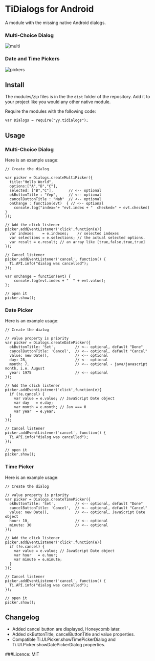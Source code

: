 # TiDialogs for Android

A module with the missing native Android dialogs.

### Multi-Choice Dialog

![multi](http://developer.android.com/images/ui/dialog_checkboxes.png)

### Date and Time Pickers

![pickers](http://developer.android.com/images/ui/pickers.png)

## Install

The modules/zip files is in the the `dist` folder of the repository. Add it to your project like you would any other native module.

Require the modules with the following code:

~~~
var Dialogs = require("yy.tidialogs");
~~~


## Usage

### Multi-Choice Dialog

Here is an example usage:

~~~
// Create the dialog

var picker = Dialogs.createMultiPicker({
  title:"Hello World", 
  options:["A","B","C"], 
  selected: ["B","C"],       // <-- optional
  okButtonTitle : "Yep",     // <-- optional
  cancelButtonTitle : "Nah"  // <-- optional
  onChange : function(evt)  { // <-- optional 
    console.log("index="+ "evt.index + "  checked=" + evt.checked)
}
});

// Add the click listener
picker.addEventListener('click',function(e){
  var indexes    = e.indexes;    // selected indexes
  var selections = e.selections; // the actual selected options.
  var result = e.result; // an array like [true,false,true,true]     
});

// Cancel listener
picker.addEventListener('cancel', function() {
  Ti.API.info("dialog was cancelled");
});

var onChange = function(evt) {
    console.log(evt.index + "  " + evt.value);
};

// open it
picker.show();
~~~

### Date Picker

Here is an example usage:

~~~
// Create the dialog

// value property is priority
var picker = Dialogs.createDatePicker({
  okButtonTitle: 'Set',         // <-- optional, default "Done"
  cancelButtonTitle: 'Cancel',  // <-- optional, default "Cancel"
  value: new Date(),            // <-- optional
  day: 28,                      // <-- optional
  month: 7,                     // <-- optional - java/javascript month, i.e. August
  year: 1975                    // <-- optional
});

// Add the click listener
picker.addEventListener('click',function(e){
  if (!e.cancel) {
    var value = e.value; // JavaScript Date object
    var day   = e.day;
    var month = e.month; // Jan === 0
    var year  = e.year;
  }
});

// Cancel listener
picker.addEventListener('cancel', function() {
  Ti.API.info("dialog was cancelled");
});

// open it
picker.show();
~~~

### Time Picker

Here is an example usage:

~~~
// Create the dialog

// value property is priority
var picker = Dialogs.createTimePicker({
  okButtonTitle: 'Set',         // <-- optional, default "Done"
  cancelButtonTitle: 'Cancel',  // <-- optional, default "Cancel"
  value: new Date(),            // <-- optional, JavaScript Date object
  hour: 10,                     // <-- optional
  minute: 30                    // <-- optional
});

// Add the click listener
picker.addEventListener('click',function(e){
  if (!e.cancel) {
    var value = e.value; // JavaScript Date object
    var hour   = e.hour;
    var minute = e.minute; 
  }
});

// Cancel listener
picker.addEventListener('cancel', function() {
  Ti.API.info("dialog was cancelled");
});

// open it
picker.show();
~~~


## Changelog
* Added cancel button are displayed, Honeycomb later.
* Added okButtonTitle, cancelButtonTitle and value properties.
* Compatible Ti.UI.Picker.showTimePickerDialog and Ti.UI.Picker.showDatePickerDialog properties.


###Licence: MIT
